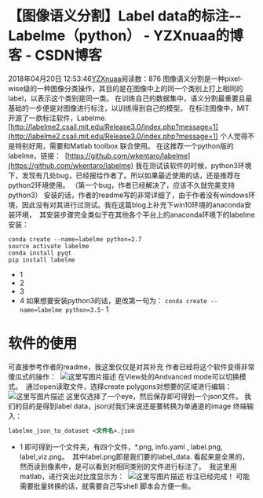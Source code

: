 # 【图像语义分割】Label data的标注--Labelme（python） - YZXnuaa的博客 - CSDN博客
2018年04月20日 12:53:46[YZXnuaa](https://me.csdn.net/YZXnuaa)阅读数：876
图像语义分割是一种pixel-wise级的一种图像分类操作，其目的是在图像中上的同一个类别上打上相同的label，以表示这个类别是同一类。
在训练自己的数据集中，语义分割最重要且最基础的一步便是对图像进行标注，以训练得到自己的模型。
在标注图像中，MIT开源了一款标注软件，Labelme. 
[http://labelme2.csail.mit.edu/Release3.0/index.php?message=1](http://labelme2.csail.mit.edu/Release3.0/index.php?message=1)
个人觉得不是特别好用，需要和Matlab toolbox 联合使用。
在这推荐一个python版的labelme，链接： 
[https://github.com/wkentaro/labelme](https://github.com/wkentaro/labelme)
我在测试该软件的时候，python3环境下，发现有几处bug，已经报给作者了。所以如果最近使用的话，还是推荐在python2环境使用。
（第一个bug，作者已经解决了，应该不久就完美支持python3）
安装的话，作者的readme写的非常详细了，由于作者没有windows环境，因此没有对其进行过测试。我在这篇blog上补充下win10环境的anaconda安装环境， 
其安装步骤完全类似于在其他各个平台上的anaconda环境下的labelme安装：
```
conda create --name=labelme python=2.7
source activate labelme
conda install pyqt
pip install labelme
```
- 1
- 2
- 3
- 4
如果想要安装python3的话，更改第一句为：
`conda create --name=labelme python=3.5`- 1
# 软件的使用
可直接参考作者的readme，我这里仅仅是对其补充
作者已经将这个软件变得非常傻瓜式的操作： 
![这里写图片描述](https://img-blog.csdn.net/20170903161445406?watermark/2/text/aHR0cDovL2Jsb2cuY3Nkbi5uZXQvc2h3YW5fbWE=/font/5a6L5L2T/fontsize/400/fill/I0JBQkFCMA==/dissolve/70/gravity/SouthEast)
在View处的Andvanced mode可以切换模式。 
通过open读取文件，选择create polygons对想要的区域进行编辑： 
![这里写图片描述](https://img-blog.csdn.net/20170903161818256?watermark/2/text/aHR0cDovL2Jsb2cuY3Nkbi5uZXQvc2h3YW5fbWE=/font/5a6L5L2T/fontsize/400/fill/I0JBQkFCMA==/dissolve/70/gravity/SouthEast)
这里仅选择了一个eye，然后保存即可得到一个json文件。
我们的目的是得到label data，json对我们来说还是要转换为单通道的image
终端输入：
```xml
labelme_json_to_dataset <文件名>.json
```
- 1
即可得到一个文件夹，有四个文件，*.png, info.yaml , label.png, label_viz.png。 
其中label.png即是我们要的label_data.
看起来是全黑的，然而读到像素中，是可以看到对相同类别的文件进行标注了。 
我这里用matlab，进行突出对比度显示为： 
![这里写图片描述](https://img-blog.csdn.net/20170903162412831?watermark/2/text/aHR0cDovL2Jsb2cuY3Nkbi5uZXQvc2h3YW5fbWE=/font/5a6L5L2T/fontsize/400/fill/I0JBQkFCMA==/dissolve/70/gravity/SouthEast)
标注已经完成！
可能需要批量转换的话，就需要自己写shell 脚本会方便一些。
